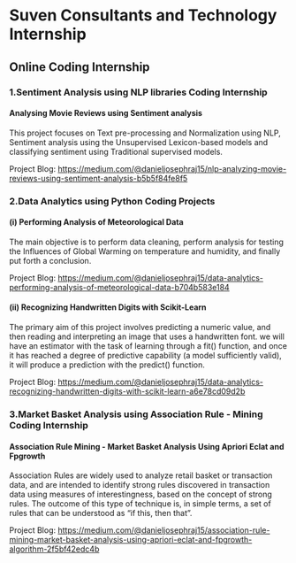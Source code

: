 # Suven Consultants and Technology Internship

## Online Coding Internship

### 1.Sentiment Analysis using NLP libraries Coding Internship

#### Analysing Movie Reviews using Sentiment analysis

This project focuses on Text pre-processing and Normalization using NLP, Sentiment analysis using the Unsupervised Lexicon-based models and classifying sentiment using Traditional supervised models.

Project Blog: https://medium.com/@danieljosephraj15/nlp-analyzing-movie-reviews-using-sentiment-analysis-b5b5f84fe8f5

### 2.Data Analytics using Python Coding Projects

#### (i) Performing Analysis of Meteorological Data

The main objective is to perform data cleaning, perform analysis for testing the Influences of Global Warming on temperature and humidity, and finally put forth a conclusion.

Project Blog: https://medium.com/@danieljosephraj15/data-analytics-performing-analysis-of-meteorological-data-b704b583e184

#### (ii) Recognizing Handwritten Digits with Scikit-Learn

The primary aim of this project involves predicting a numeric value, and then reading and interpreting an image that uses a handwritten font.
we will have an estimator with the task of learning through a fit() function, and once it has reached a degree of predictive capability (a model sufficiently valid), it will produce a prediction with the predict() function. 

Project Blog: https://medium.com/@danieljosephraj15/data-analytics-recognizing-handwritten-digits-with-scikit-learn-a6e78cd09d2b

### 3.Market Basket Analysis using Association Rule - Mining Coding Internship

#### Association Rule Mining - Market Basket Analysis Using Apriori Eclat and Fpgrowth

Association Rules are widely used to analyze retail basket or transaction data, and are intended to identify strong rules discovered in transaction data using measures of interestingness, based on the concept of strong rules. The outcome of this type of technique is, in simple terms, a set of rules that can be understood as “if this, then that”.

Project Blog: https://medium.com/@danieljosephraj15/association-rule-mining-market-basket-analysis-using-apriori-eclat-and-fpgrowth-algorithm-2f5bf42edc4b
